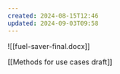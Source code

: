 ```yaml
---
created: 2024-08-15T12:46
updated: 2024-09-03T09:58
---
```

![[fuel-saver-final.docx]]

[[Methods for use cases draft]]
